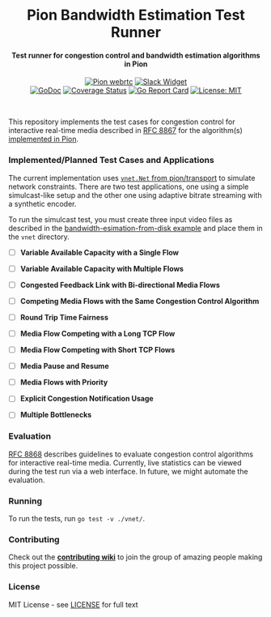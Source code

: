 <h1 align="center">
  <br>
  Pion Bandwidth Estimation Test Runner
  <br>
</h1>
<h4 align="center">Test runner for congestion control and bandwidth estimation algorithms in Pion</h4>
<p align="center">
  <a href="https://pion.ly"><img src="https://img.shields.io/badge/pion-webrtc-gray.svg?longCache=true&colorB=brightgreen" alt="Pion webrtc"></a>
  <a href="https://pion.ly/slack"><img src="https://img.shields.io/badge/join-us%20on%20slack-gray.svg?longCache=true&logo=slack&colorB=brightgreen" alt="Slack Widget"></a>
  <br>
  <a href="https://pkg.go.dev/github.com/pion/bwe-test"><img src="https://godoc.org/github.com/pion/bwe-test?status.svg" alt="GoDoc"></a>
  <a href="https://codecov.io/gh/pion/bwe-test"><img src="https://codecov.io/gh/pion/bwe-test/branch/master/graph/badge.svg" alt="Coverage Status"></a>
  <a href="https://goreportcard.com/report/github.com/pion/bwe-test"><img src="https://goreportcard.com/badge/github.com/pion/bwe-test" alt="Go Report Card"></a>
  <a href="LICENSE"><img src="https://img.shields.io/badge/License-MIT-yellow.svg" alt="License: MIT"></a>
</p>
<br>

This repository implements the test cases for congestion control for interactive
real-time media described in [RFC
8867](https://www.rfc-editor.org/rfc/rfc8867.html) for the algorithm(s)
[implemented in Pion](https://github.com/pion/interceptor).

### Implemented/Planned Test Cases and Applications

The current implementation uses [`vnet.Net` from
pion/transport](https://github.com/pion/transport) to simulate network
constraints. There are two test applications, one using a simple simulcast-like
setup and the other one using adaptive bitrate streaming with a synthetic
encoder.

To run the simulcast test, you must create three input video files as described
in the [bandwidth-esimation-from-disk
example](https://github.com/pion/webrtc/tree/master/examples/bandwidth-estimation-from-disk)
and place them in the `vnet` directory.

- [ ] **Variable Available Capacity with a Single Flow**
- [ ] **Variable Available Capacity with Multiple Flows**
- [ ] **Congested Feedback Link with Bi-directional Media Flows**
- [ ] **Competing Media Flows with the Same Congestion Control Algorithm**
- [ ] **Round Trip Time Fairness**
- [ ] **Media Flow Competing with a Long TCP Flow**
- [ ] **Media Flow Competing with Short TCP Flows**
- [ ] **Media Pause and Resume**

- [ ] **Media Flows with Priority**
- [ ] **Explicit Congestion Notification Usage**
- [ ] **Multiple Bottlenecks**

### Evaluation

[RFC 8868](https://www.rfc-editor.org/rfc/rfc8868.html) describes guidelines to
evaluate congestion control algorithms for interactive real-time media.
Currently, live statistics can be viewed during the test run via a web
interface. In future, we might automate the evaluation.

### Running

To run the tests, run `go test -v ./vnet/`.

### Contributing
Check out the **[contributing wiki](https://github.com/pion/webrtc/wiki/Contributing)** to join the group of amazing people making this project possible.

### License
MIT License - see [LICENSE](LICENSE) for full text

